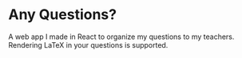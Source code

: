 # Any Questions?

A web app I made in React to organize my questions to my teachers.
Rendering LaTeX in your questions is supported. 
